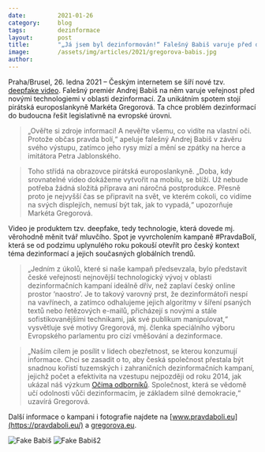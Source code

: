 ```yaml
---
date:         2021-01-26 
category:     blog
tags:         dezinformace 
layout:       post
title:        "„Já jsem byl dezinformován!“ Falešný Babiš varuje před deepfake technologiemi"
image:        /assets/img/articles/2021/gregorova-babis.jpg
author:       
---
```






Praha/Brusel, 26. ledna 2021 – Českým internetem se šíří nové tzv. [deepfake video](https://pravdaboli.eu/deepfakevideo/?fbclid=IwAR3BqJNvIFqYUo5QhAoK9kAY-NEXDM_eb6Gnn6UWLCX35SHSI3ncYqZ9r5c). Falešný premiér Andrej Babiš na něm varuje veřejnost před novými technologiemi v oblasti dezinformací. Za unikátním spotem stojí pirátská europoslankyně Markéta Gregorová. Ta chce problém dezinformací do budoucna řešit legislativně na evropské úrovni.

> „Ověřte si zdroje informací! A nevěřte všemu, co vidíte na vlastní oči. Protože občas pravda bolí,“ apeluje falešný Andrej Babiš v závěru svého výstupu, zatímco jeho rysy mizí a mění se zpátky na herce a imitátora Petra Jablonského.

> Toho střídá na obrazovce pirátská europoslankyně. „Doba, kdy srovnatelné video dokážeme vytvořit na mobilu, se blíží. Už nebude potřeba žádná složitá příprava ani náročná postprodukce. Přesně proto je nejvyšší čas se připravit na svět, ve kterém cokoli, co vidíme na svých displejích, nemusí být tak, jak to vypadá,“ upozorňuje Markéta Gregorová.

Video je produktem tzv. deepfake, tedy technologie, která dovede mj. věrohodně měnit tvář mluvčího. Spot je vyvrcholením kampaně #PravdaBolí, která se od podzimu uplynulého roku pokouší otevřít pro český kontext téma dezinformací a jejich současných globálních trendů.

> „Jedním z úkolů, které si naše kampaň předsevzala, bylo představit české veřejnosti nejnovější technologický vývoj v oblasti dezinformačních kampaní ideálně dřív, než zaplaví český online prostor ‘naostro’. Je to takový varovný prst, že dezinformátoři nespí na vavřínech, a zatímco odhalujeme jejich algoritmy v šíření psaných textů nebo řetězových e-mailů, přicházejí s novými a stále sofistikovanějšími technikami, jak své publikum manipulovat,“ vysvětluje své motivy Gregorová, mj. členka speciálního výboru Evropského parlamentu pro cizí vměšování a dezinformace.

> „Naším cílem je posílit v lidech obezřetnost, se kterou konzumují informace. Chci se zasadit o to, aby česká společnost přestala být snadnou kořistí tuzemských i zahraničních dezinformačních kampaní, jejichž počet a efektivita na vzestupu nejpozději od roku 2014, jak ukázal náš výzkum [Očima odborníků](https://pravdaboli.eu/ocimaodborniku/). Společnost, která se vědomě učí odolnosti vůči dezinformacím, je základem silné demokracie,“ uzavírá Gregorová.


Další informace o kampani i fotografie najdete na [www.pravdaboli.eu](https://pravdaboli.eu/) a [gregorova.eu](https://gregorova.eu/).

![Fake Babiš](https://pirati.cz/assets/img/articles/2021/gregorova-babis2.jpg) ![Fake Babiš2](https://pirati.cz/assets/img/articles/2021/gregorova-babis2.jpg)
